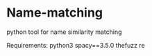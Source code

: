 # Name-matching
python tool for name similarity matching


Requirements:
python3
spacy==3.5.0
thefuzz
re

